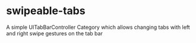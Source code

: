 # swipeable-tabs
A simple UITabBarController Category which allows changing tabs with left and right swipe gestures on the tab bar
